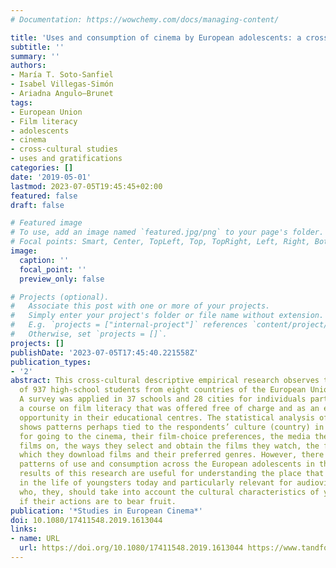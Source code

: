 ```yaml
---
# Documentation: https://wowchemy.com/docs/managing-content/

title: 'Uses and consumption of cinema by European adolescents: a cross-cultural study'
subtitle: ''
summary: ''
authors:
- María T. Soto-Sanfiel
- Isabel Villegas-Simón
- Ariadna Angulo—Brunet
tags:
- European Union
- Film literacy
- adolescents
- cinema
- cross-cultural studies
- uses and gratifications
categories: []
date: '2019-05-01'
lastmod: 2023-07-05T19:45:45+02:00
featured: false
draft: false

# Featured image
# To use, add an image named `featured.jpg/png` to your page's folder.
# Focal points: Smart, Center, TopLeft, Top, TopRight, Left, Right, BottomLeft, Bottom, BottomRight.
image:
  caption: ''
  focal_point: ''
  preview_only: false

# Projects (optional).
#   Associate this post with one or more of your projects.
#   Simply enter your project's folder or file name without extension.
#   E.g. `projects = ["internal-project"]` references `content/project/deep-learning/index.md`.
#   Otherwise, set `projects = []`.
projects: []
publishDate: '2023-07-05T17:45:40.221558Z'
publication_types:
- '2'
abstract: This cross-cultural descriptive empirical research observes the relationship
  of 937 high-school students from eight countries of the European Union with cinema.
  A survey was applied in 37 schools and 28 cities for individuals participating in
  a course on film literacy that was offered free of charge and as an extracurricular
  opportunity in their educational centres. The statistical analysis of the responses
  shows patterns perhaps tied to the respondents’ culture (country) in their motivation
  for going to the cinema, their film-choice preferences, the media they watch the
  films on, the ways they select and obtain the films they watch, the frequency with
  which they download films and their preferred genres. However, there are also common
  patterns of use and consumption across the European adolescents in the sample. The
  results of this research are useful for understanding the place that cinema occupies
  in the life of youngsters today and particularly relevant for audiovisual regulators,
  who, they, should take into account the cultural characteristics of young audiences
  if their actions are to bear fruit.
publication: '*Studies in European Cinema*'
doi: 10.1080/17411548.2019.1613044
links:
- name: URL
  url: https://doi.org/10.1080/17411548.2019.1613044 https://www.tandfonline.com/doi/full/10.1080/17411548.2019.1613044
---
```

